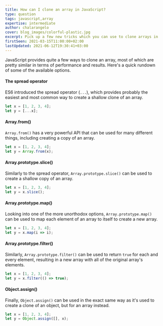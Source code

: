 ```yaml
---
title: How can I clone an array in JavaScript?
type: question
tags: javascript,array
expertise: intermediate
author: chalarangelo
cover: blog_images/colorful-plastic.jpg
excerpt: Pick up a few new tricks which you can use to clone arrays in JavaScript.
firstSeen: 2021-03-15T11:00:00+02:00
lastUpdated: 2021-06-12T19:30:41+03:00
---
```


JavaScript provides quite a few ways to clone an array, most of which are pretty similar in terms of performance and results. Here's a quick rundown of some of the available options.

#### The spread operator

ES6 introduced the spread operator (`...`), which provides probably the easiest and most common way to create a shallow clone of an array.

```js
let x = [1, 2, 3, 4];
let y = [...x];
```

#### Array.from()

`Array.from()` has a very powerful API that can be used for many different things, including creating a copy of an array.

```js
let x = [1, 2, 3, 4];
let y = Array.from(x);
```

#### Array.prototype.slice()

Similarly to the spread operator, `Array.prototype.slice()` can be used to create a shallow copy of an array.

```js
let x = [1, 2, 3, 4];
let y = x.slice();
```

#### Array.prototype.map()

Looking into one of the more unorthodox options, `Array.prototype.map()` can be used to map each element of an array to itself to create a new array.

```js
let x = [1, 2, 3, 4];
let y = x.map(i => i);
```

#### Array.prototype.filter()

Similarly, `Array.prototype.filter()` can be used to return `true` for each and every element, resulting in a new array with all of the original array's elements.

```js
let x = [1, 2, 3, 4];
let y = x.filter(() => true);
```

#### Object.assign()

Finally, `Object.assign()` can be used in the exact same way as it's used to create a clone of an object, but for an array instead.

```js
let x = [1, 2, 3, 4];
let y = Object.assign([], x);
```
